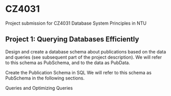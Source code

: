 # CZ4031
Project submission for CZ4031 Database System Principles in NTU

## Project 1: Querying Databases Efficiently

Design and create a database schema about publications based on the data and queries (see subsequent
part of the project description). We will refer to this schema as PubSchema, and to the data as PubData.

Create the Publication Schema in SQL We will refer to this schema as PubSchema in the
following sections.

Queries and Optimizing Queries